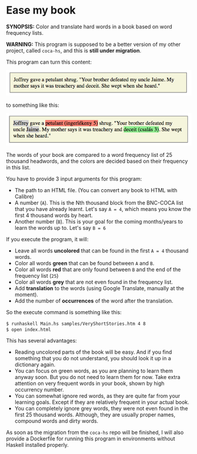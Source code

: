 # Ease my book
__SYNOPSIS:__ Color and translate hard words in a book based on word frequency lists.

__WARNING:__ This program is supposed to be a better version of my other project, called `coca-hs`, and this is __still under migration__.

This program can turn this content:

![before](https://raw.githubusercontent.com/afabian80/ease-my-book/master/readme/before.png)

to something like this:

![before](https://raw.githubusercontent.com/afabian80/ease-my-book/master/readme/after.png)

The words of your book are compared to a word frequency list of 25 thousand headwords, and the colors are decided based on their frequency in this list.

You have to provide 3 input arguments for this program:
* The path to an HTML file. (You can convert any book to HTML with Calibre)
* A number (`A`). This is the Nth thousand block from the BNC-COCA list that you have already learnt. Let's say `A = 4`, which means you know the first 4 thousand words by heart.
* Another number (`B`). This is your goal for the coming months/years to learn the words up to. Let's say `B = 6`

If you execute the program, it will:
* Leave all words __uncolored__ that can be found in the first `A = 4` thousand words.
* Color all words __green__ that can be found between `A` and `B`.
* Color all words __red__ that are only found between `B` and the end of the frequency list (`25`)
* Color all words __grey__ that are not even found in the frequency list.
* Add __translation__ to the words (using Google Translate, manually at the moment).
* Add the number of __occurrences__ of the word after the translation.

So the execute command is something like this:
```shell
$ runhaskell Main.hs samples/VeryShortStories.htm 4 8
$ open index.html
```

This has several advantages:
* Reading uncolored parts of the book will be easy. And if you find something that you do not understand, you should look it up in a dictionary again.
* You can focus on green words, as you are planning to learn them anyway soon. But you do not need to learn them for now. Take extra attention on very frequent words in your book, shown by high occurrency number.
* You can somewhat ignore red words, as they are quite far from your learning goals. Except if they are relatively frequent in your actual book.
* You can completely ignore grey words, they were not even found in the first 25 thousand words. Although, they are usually proper names, compound words and dirty words.

As soon as the migration from the `coca-hs` repo will be finished, I will also provide a Dockerfile for running this program in environments without Haskell installed properly.
